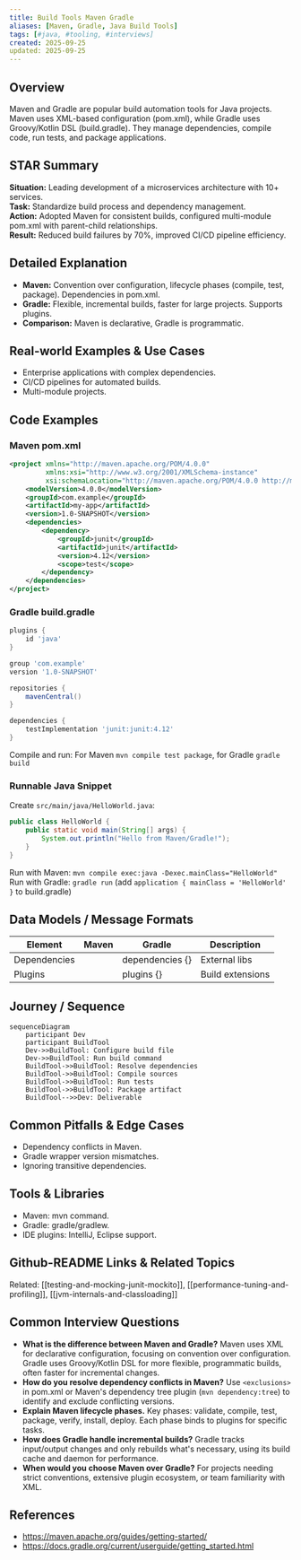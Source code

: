 ```yaml
---
title: Build Tools Maven Gradle
aliases: [Maven, Gradle, Java Build Tools]
tags: [#java, #tooling, #interviews]
created: 2025-09-25
updated: 2025-09-25
---
```


## Overview
Maven and Gradle are popular build automation tools for Java projects. Maven uses XML-based configuration (pom.xml), while Gradle uses Groovy/Kotlin DSL (build.gradle). They manage dependencies, compile code, run tests, and package applications.

## STAR Summary
**Situation:** Leading development of a microservices architecture with 10+ services.  
**Task:** Standardize build process and dependency management.  
**Action:** Adopted Maven for consistent builds, configured multi-module pom.xml with parent-child relationships.  
**Result:** Reduced build failures by 70%, improved CI/CD pipeline efficiency.

## Detailed Explanation
- **Maven:** Convention over configuration, lifecycle phases (compile, test, package). Dependencies in pom.xml.
- **Gradle:** Flexible, incremental builds, faster for large projects. Supports plugins.
- **Comparison:** Maven is declarative, Gradle is programmatic.

## Real-world Examples & Use Cases
- Enterprise applications with complex dependencies.
- CI/CD pipelines for automated builds.
- Multi-module projects.

## Code Examples
### Maven pom.xml
```xml
<project xmlns="http://maven.apache.org/POM/4.0.0"
         xmlns:xsi="http://www.w3.org/2001/XMLSchema-instance"
         xsi:schemaLocation="http://maven.apache.org/POM/4.0.0 http://maven.apache.org/xsd/maven-4.0.0.xsd">
    <modelVersion>4.0.0</modelVersion>
    <groupId>com.example</groupId>
    <artifactId>my-app</artifactId>
    <version>1.0-SNAPSHOT</version>
    <dependencies>
        <dependency>
            <groupId>junit</groupId>
            <artifactId>junit</artifactId>
            <version>4.12</version>
            <scope>test</scope>
        </dependency>
    </dependencies>
</project>
```

### Gradle build.gradle
```groovy
plugins {
    id 'java'
}

group 'com.example'
version '1.0-SNAPSHOT'

repositories {
    mavenCentral()
}

dependencies {
    testImplementation 'junit:junit:4.12'
}
```

Compile and run: For Maven `mvn compile test package`, for Gradle `gradle build`

### Runnable Java Snippet
Create `src/main/java/HelloWorld.java`:
```java
public class HelloWorld {
    public static void main(String[] args) {
        System.out.println("Hello from Maven/Gradle!");
    }
}
```
Run with Maven: `mvn compile exec:java -Dexec.mainClass="HelloWorld"`  
Run with Gradle: `gradle run` (add `application { mainClass = 'HelloWorld' }` to build.gradle)

## Data Models / Message Formats
| Element | Maven | Gradle | Description |
|---------|-------|--------|-------------|
| Dependencies | <dependencies> | dependencies {} | External libs |
| Plugins | <plugins> | plugins {} | Build extensions |

## Journey / Sequence
```mermaid
sequenceDiagram
    participant Dev
    participant BuildTool
    Dev->>BuildTool: Configure build file
    Dev->>BuildTool: Run build command
    BuildTool->>BuildTool: Resolve dependencies
    BuildTool->>BuildTool: Compile sources
    BuildTool->>BuildTool: Run tests
    BuildTool->>BuildTool: Package artifact
    BuildTool-->>Dev: Deliverable
```

## Common Pitfalls & Edge Cases
- Dependency conflicts in Maven.
- Gradle wrapper version mismatches.
- Ignoring transitive dependencies.

## Tools & Libraries
- Maven: mvn command.
- Gradle: gradle/gradlew.
- IDE plugins: IntelliJ, Eclipse support.

## Github-README Links & Related Topics
Related: [[testing-and-mocking-junit-mockito]], [[performance-tuning-and-profiling]], [[jvm-internals-and-classloading]]

## Common Interview Questions
- **What is the difference between Maven and Gradle?** Maven uses XML for declarative configuration, focusing on convention over configuration. Gradle uses Groovy/Kotlin DSL for more flexible, programmatic builds, often faster for incremental changes.
- **How do you resolve dependency conflicts in Maven?** Use `<exclusions>` in pom.xml or Maven's dependency tree plugin (`mvn dependency:tree`) to identify and exclude conflicting versions.
- **Explain Maven lifecycle phases.** Key phases: validate, compile, test, package, verify, install, deploy. Each phase binds to plugins for specific tasks.
- **How does Gradle handle incremental builds?** Gradle tracks input/output changes and only rebuilds what's necessary, using its build cache and daemon for performance.
- **When would you choose Maven over Gradle?** For projects needing strict conventions, extensive plugin ecosystem, or team familiarity with XML.

## References
- https://maven.apache.org/guides/getting-started/
- https://docs.gradle.org/current/userguide/getting_started.html